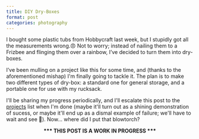 ```yaml
---
title: DIY Dry-Boxes
format: post
categories: photography
---
```


I bought some plastic tubs from Hobbycraft last week, but I stupidly got all the measurements wrong.😠 Not to worry; instead of nailing them to a Frizbee and flinging them over a rainbow, I’ve decided to turn them into dry-boxes.

I’ve been mulling on a project like this for some time, and (thanks to the aforementioned mishap) I'm finally going to tackle it. The plan is to make two different types of dry-box: a standard one for general storage, and a portable one for use with my rucksack.

I'll be sharing my progress periodically, and I'll escalate this post to the [projects](https://martbetz.github.io/archive.html#diy) list when I'm done (maybe it'll turn out as a shining demonstration of sucess, or maybe it'll end up as a dismal example of failure; we'll have to wait and see 😬). Now... where did I put that blowtorch?

<center>
<b>*** THIS POST IS A WORK IN PROGRESS ***</b>
</center>
